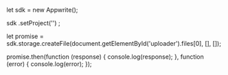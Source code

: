 let sdk = new Appwrite();

sdk
    .setProject('')
;

let promise = sdk.storage.createFile(document.getElementById('uploader').files[0], [], []);

promise.then(function (response) {
    console.log(response);
}, function (error) {
    console.log(error);
});